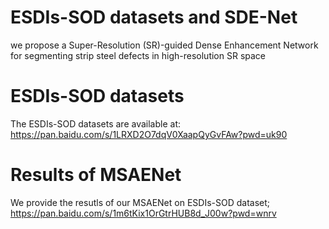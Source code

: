 # ESDIs-SOD datasets and SDE-Net
 we propose a Super-Resolution (SR)-guided Dense Enhancement Network for segmenting strip steel defects in high-resolution SR space

# ESDIs-SOD datasets
The ESDIs-SOD datasets are available at:
https://pan.baidu.com/s/1LRXD2O7dqV0XaapQyGvFAw?pwd=uk90

# Results of MSAENet
We provide the resutls of our MSAENet on ESDIs-SOD dataset;
https://pan.baidu.com/s/1m6tKix1OrGtrHUB8d_J00w?pwd=wnrv
